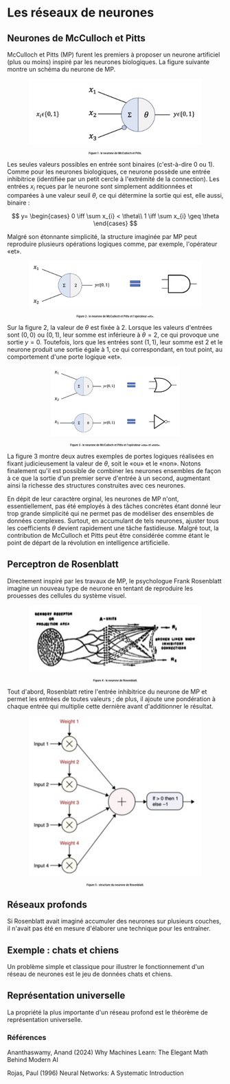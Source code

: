 # Les réseaux de neurones

## Neurones de McCulloch et Pitts

McCulloch et Pitts (MP) furent les premiers à proposer un neurone artificiel (plus ou moins) inspiré par les neurones biologiques. La figure suivante montre un schéma du neurone de MP.

<p align="center">
  <img src="images/neurone_mp_schema.jpg" alt="Description de l'image" width="400">
</p>
<p align="center" style="font-size: 6px;"><strong>Figure 1 : le neurone de McCulloch et Pitts.</strong></p>

Les seules valeurs possibles en entrée sont binaires (c'est-à-dire 0 ou 1). Comme pour les neurones biologiques, ce neurone possède une entrée inhibitrice (identifiée par un petit cercle à l'extrémité de la connection). Les entrées $x_i$ reçues par le neurone sont simplement additionnées et comparées à une valeur seuil $\theta$, ce qui détermine la sortie qui est, elle aussi, binaire :

$$
y=
\begin{cases}
0 \iff \sum x_{i} < \theta\\
1 \iff \sum x_{i} \geq \theta
\end{cases}
$$

Malgré son étonnante simplicité, la structure imaginée par MP peut reproduire plusieurs opérations logiques comme, par exemple, l'opérateur «et».

<p align="center">
  <img src="images/neurone_mp_et.jpg" alt="Description de l'image" width="400">
</p>
<p align="center" style="font-size: 6px;"><strong>Figure 2 : le neurone de McCulloch et Pitts et l'opérateur «et».</strong></p>

Sur la figure 2, la valeur de $\theta$ est fixée à $2$. Lorsque les valeurs d'entrées sont $(0, 0)$ ou $(0, 1)$, leur somme est inférieure à $\theta = 2$, ce qui provoque une sortie $y = 0$. Toutefois, lors que les entrées sont $(1, 1)$, leur somme est $2$ et le neurone produit une sortie égale à $1$, ce qui correspondant, en tout point, au comportement d'une porte logique «et».

<p align="center">
  <img src="images/neurone_mp_not_or.jpg" alt="Description de l'image" width="300">
</p>
<p align="center" style="font-size: 6px;"><strong>Figure 3 : le neurone de McCulloch et Pitts et l'opérateur «ou» et «non».</strong></p>

La figure 3 montre deux autres exemples de portes logiques réalisées en fixant judicieusement la valeur de $\theta$, soit le «ou» et le «non». Notons finalement qu'il est possible de combiner les neurones ensembles de façon à ce que la sortie d'un premier serve d'entrée à un second, augmentant ainsi la richesse des structures construites avec ces neurones.

En dépit de leur caractère orginal, les neurones de MP n'ont, essentiellement, pas été employés à des tâches concrètes étant donné leur trop grande simplicité qui ne permet pas de modéliser des ensembles de données complexes. Surtout, en accumulant de tels neurones, ajuster tous les coefficients $\theta$ devient rapidement une tâche fastidieuse. Malgré tout, la contribution de McCulloch et Pitts peut être considérée comme étant le point de départ de la révolution en intelligence artificielle.

## Perceptron de Rosenblatt

Directement inspiré par les travaux de MP, le psychologue Frank Rosenblatt imagine un nouveau type de neurone en tentant de reproduire les prouesses des cellules du système visuel. 

<p align="center">
  <img src="images/cellule_rosenblatt.jpg" alt="Description de l'image" width="400">
</p>
<p align="center" style="font-size: 6px;"><strong>Figure 4 : le neurone de Rosenblatt.</strong></p>

Tout d'abord, Rosenblatt retire l'entrée inhibitrice du neurone de MP et permet les entrées de toutes valeurs ; de plus, il ajoute une pondération à chaque entrée qui multiplie cette dernière avant d'additionner le résultat.

<p align="center">
  <img src="images/neurone_rosenblatt.jpg" alt="Description de l'image" width="400">
</p>
<p align="center" style="font-size: 6px;"><strong>Figure 5 : structure du neurone de Rosenblatt.</strong></p>

## Réseaux profonds

Si Rosenblatt avait imaginé accumuler des neurones sur plusieurs couches, il n'avait pas été en mesure d'élaborer une technique pour les entraîner.

## Exemple : chats et chiens

Un problème simple et classique pour illustrer le fonctionnement d'un réseau de neurones est le jeu de données chats et chiens.

## Représentation universelle

La propriété la plus importante d'un réseau profond est le théorème de représentation universelle.

### Références

Ananthaswamy, Anand (2024) Why Machines Learn: The Elegant Math Behind Modern AI

Rojas, Paul (1996) Neural Networks: A Systematic Introduction
